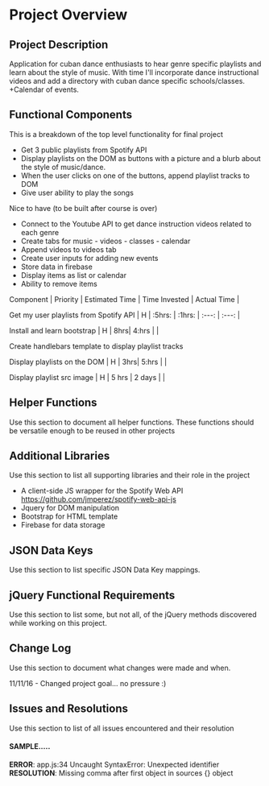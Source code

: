 # Project Overview

## Project Description

Application for cuban dance enthusiasts to hear genre specific playlists and learn about the style of music. With time I'll incorporate dance instructional videos and add a directory with cuban dance specific schools/classes. +Calendar of events.

## Functional Components 

This is a breakdown of the top level functionality for final project

* Get 3 public playlists from Spotify API
* Display playlists on the DOM as buttons with a picture and a blurb about the style of music/dance.
*  When the user clicks on one of the buttons, append playlist tracks to DOM
* Give user ability to play the songs


Nice to have (to be built after course is over)
* Connect to the Youtube API to get dance instruction videos related to each genre
* Create tabs for music - videos - classes - calendar
* Append videos to videos tab
* Create user inputs for adding new events
* Store data in firebase
* Display items as list or calendar
* Ability to remove items


Component | Priority | Estimated Time | Time Invested | Actual Time |

Get my user playlists from Spotify API | H | :5hrs: |  :1hrs: | :---: | :---: |

Install and learn bootstrap | H | 8hrs| 4:hrs |  |

Create handlebars template to display playlist tracks

Display playlists on the DOM | H | 3hrs| 5:hrs |  |

Display playlist src image | H | 5 hrs | 2 days |  |





## Helper Functions
Use this section to document all helper functions. These functions should be versatile enough to be reused in other projects

## Additional Libraries
 Use this section to list all supporting libraries and their role in the project

* A client-side JS wrapper for the Spotify Web API https://github.com/jmperez/spotify-web-api-js
* Jquery for DOM manipulation
* Bootstrap for HTML template
* Firebase for data storage


## JSON Data Keys
 Use this section to list specific JSON Data Key mappings.  

## jQuery Functional Requirements
 Use this section to list some, but not all, of the jQuery methods discovered while working on this project.

## Change Log
 Use this section to document what changes were made and when.

11/11/16 - Changed project goal... no pressure :)


## Issues and Resolutions
 Use this section to list of all issues encountered and their resolution

#### SAMPLE.....
**ERROR**: app.js:34 Uncaught SyntaxError: Unexpected identifier                                
**RESOLUTION**: Missing comma after first object in sources {} object






